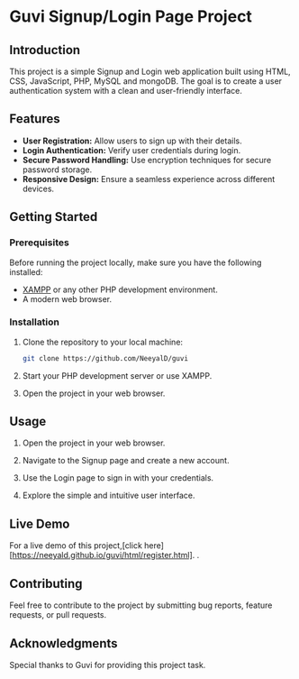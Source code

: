 # Guvi Signup/Login Page Project


## Introduction

This project is a simple Signup and Login web application built using HTML, CSS, JavaScript, PHP, MySQL and mongoDB. The goal is to create a user authentication system with a clean and user-friendly interface.

## Features

- **User Registration:** Allow users to sign up with their details.
- **Login Authentication:** Verify user credentials during login.
- **Secure Password Handling:** Use encryption techniques for secure password storage.
- **Responsive Design:** Ensure a seamless experience across different devices.

## Getting Started

### Prerequisites

Before running the project locally, make sure you have the following installed:

- [XAMPP](https://www.apachefriends.org/index.html) or any other PHP development environment.
- A modern web browser.

### Installation

1. Clone the repository to your local machine:

   ```bash
   git clone https://github.com/NeeyalD/guvi
   ```

2. Start your PHP development server or use XAMPP.

3. Open the project in your web browser.

## Usage

1. Open the project in your web browser.

2. Navigate to the Signup page and create a new account.

3. Use the Login page to sign in with your credentials.

4. Explore the simple and intuitive user interface.

## Live Demo

For a live demo of this project,[click here][https://neeyald.github.io/guvi/html/register.html].
.

## Contributing

Feel free to contribute to the project by submitting bug reports, feature requests, or pull requests.


## Acknowledgments

Special thanks to Guvi for providing this project task.

